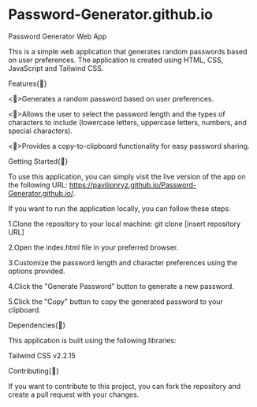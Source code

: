 # Password-Generator.github.io

Password Generator Web App

This is a simple web application that generates random passwords based on user preferences. The application is created using HTML, CSS, JavaScript and Tailwind CSS.

Features{📍}

<📌>Generates a random password based on user preferences.

<📌>Allows the user to select the password length and the types of characters to include (lowercase letters, uppercase letters, numbers, and special characters).

<📌>Provides a copy-to-clipboard functionality for easy password sharing.

Getting Started{📍}

To use this application, you can simply visit the live version of the app on the following URL: https://pavilionryz.github.io/Password-Generator.github.io/.

If you want to run the application locally, you can follow these steps:

1.Clone the repository to your local machine:
                   git clone [insert repository URL]
                   
2.Open the index.html file in your preferred browser.

3.Customize the password length and character preferences using the options provided.

4.Click the "Generate Password" button to generate a new password.

5.Click the "Copy" button to copy the generated password to your clipboard.

Dependencies{📍}

This application is built using the following libraries:

Tailwind CSS v2.2.15

Contributing{📍}

If you want to contribute to this project, you can fork the repository and create a pull request with your changes.
